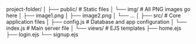 project-folder/
│
├── public/                 # Static files
│   └── img/                # All PNG images go here
│       ├── image1.png
│       ├── image2.png
│       └── ...
│
├── src/                    # Core application files
│   ├── config.js           # Database and app configuration
│   └── index.js            # Main server file
│
└── views/                  # EJS templates
    ├── home.ejs
    ├── login.ejs
    └── signup.ejs
